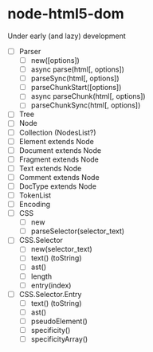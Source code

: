 # node-html5-dom
Under early (and lazy) development

- [ ] Parser
	- [ ] new([options])
	- [ ] async parse(html[, options])
	- [ ] parseSync(html[, options])
	- [ ] parseChunkStart([options])
	- [ ] async parseChunk(html[, options])
	- [ ] parseChunkSync(html[, options])
- [ ] Tree
- [ ] Node
- [ ] Collection (NodesList?)
- [ ] Element extends Node
- [ ] Document extends Node
- [ ] Fragment extends Node
- [ ] Text extends Node
- [ ] Comment extends Node
- [ ] DocType extends Node
- [ ] TokenList
- [ ] Encoding
- [ ] CSS
	- [ ] new
	- [ ] parseSelector(selector_text)
- [ ] CSS.Selector
	- [ ] new(selector_text)
	- [ ] text() (toString)
	- [ ] ast()
	- [ ] length
	- [ ] entry(index)
- [ ] CSS.Selector.Entry
	- [ ] text() (toString)
	- [ ] ast()
	- [ ] pseudoElement()
	- [ ] specificity()
	- [ ] specificityArray()
